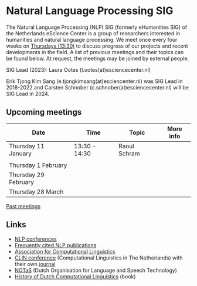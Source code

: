 # Natural Language Processing SIG

The Natural Language Processing (NLP) SIG (formerly eHumanities SIG) of the Netherlands eScience Center is a group of researchers interested in humanities and natural language processing. We meet once every four weeks on [Thursdays (13:30)](#upcoming-meetings) to discuss progress of our projects and recent developments in the field. A list of previous meetings and their topics can be found below. At request, the meetings may be joined by external people.

SIG Lead (2023): Laura Ootes (l.ootes(at)esciencecenter.nl)

Erik Tjong Kim Sang (e.tjongkimsang(at)esciencenter.nl) was SIG Lead in 2018-2022 and
Carsten Schnober (c.schnober(at)esciencecenter.nl) will be SIG Lead in 2024.


## Upcoming meetings

| Date | Time |Topic | More info |
|------|------|------|------------|
| Thursday 11 January | 13:30 - 14:30 | Raoul Schram ||
| ||||
| Thursday 1 February ||||
| Thursday 29 February ||||
| Thursday 28 March ||||


[Past meetings](https://github.com/nlesc-sigs/nlp-sig/blob/master/meetings.md)

## Links

- [NLP conferences](nlp-conferences.md)
- [Frequently cited NLP publications](nlp-literature.md)
- [Association for Computational Linguistics](https://www.aclweb.org/portal/)
- [CLIN conference](https://www.let.rug.nl/vannoord/Clin/) (Computational Linguistics in The Netherlands) with their own [journal](https://www.clinjournal.org/clinj)
- [NOTaS](https://notas.nl/) (Dutch Organisation for Language and Speech Technology)
- [History of Dutch Computational Linguistics](https://www.let.rug.nl/vannoord/TST-Geschiedenis/) (book)  


